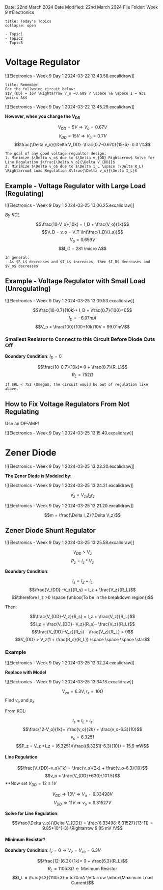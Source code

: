 Date: 22nd March 2024
Date Modified: 22nd March 2024
File Folder: Week 9
#Electronics

```ad-abstract
title: Today's Topics
collapse: open

- Topic1
- Topic2
- Topic3

```

# Voltage Regulator

![[Electronics - Week 9 Day 1 2024-03-22 13.43.58.excalidraw]]

```ad-note
title: Remember
For the follwoing circuit below:
$$V_{DD} = 10V \Rightarrow V_o =0.689 V \space \& \space I = 931 \micro A$$
```
![[Electronics - Week 9 Day 1 2024-03-22 13.45.29.excalidraw]]

**However, when you change the $V_{DD}$**

$$V_{DD} = 5V \Rightarrow V_o =0.67 V$$
$$V_{DD} = 15V \Rightarrow V_o =0.7 V$$
$$\frac{\Delta v_o}{\Delta V_DD}=\frac{0.7-0.670}{15-5}=0.3 \%$$


```ad-important
The goal of any good voltage regualtor design:
1. Minimize $\Delta v_o$ due to $\Delta v_{DD} Rightarrow$ Solve for Line Regulation $\frac{\Delta v_o}{\Delta V_{DD}}$
2. Minimize $\Delta v_o$ due to $\Delta I_L \space (\Delta R_L) \Rightarrow$ Load Regulation $\frac{\Delta v_o}{\Delta I_L}$
```

## Example - Voltage Regulator with Large Load (Regulating)

![[Electronics - Week 9 Day 1 2024-03-25 13.06.25.excalidraw]]

*By KCL*

$$\frac{10-V_o}{10k} = I_D + \frac{V_o}{1k}$$
$$V_D = v_o = V_T \ln(\frac{I_D}{I_s})$$
$$V_o = 0.659 V$$
$$I_D = 281 \micro A$$

```ad-important
In general:
- As $R_L$ decreases and $I_L$ increases, then $I_D$ decreases and $V_o$ decreases
```

## Example - Voltage Regulator with Small Load (Unregulating)

![[Electronics - Week 9 Day 1 2024-03-25 13.09.53.excalidraw]]

$$\frac{10-0.7}{10k}+ I_D + \frac{0.7}{100}=0$$
$$I_D = -6.07mA$$
$$V_o = \frac{100}{100+10k}10V = 99.01mV$$

### Smallest Resistor to Connect to this Circuit Before Diode Cuts Off

**Boundary Condition**: $I_D = 0$

$$\frac{10-0.7}{10k}= 0 + \frac{0.7}{R_L}$$
$$R_L = 752 \Omega$$
```ad-warning
If $RL < 752 \Omega$, the circuit would be out of regulation like above.
```

## How to Fix Voltage Regulators From Not Regulating

Use an OP-AMP!

![[Electronics - Week 9 Day 1 2024-03-25 13.15.40.excalidraw]]

# Zener Diode

![[Electronics - Week 9 Day 1 2024-03-25 13.23.20.excalidraw]]

**The Zener Diode is Modeled by:**

![[Electronics - Week 9 Day 1 2024-03-25 13.24.21.excalidraw]]

$$V_z = V_{zo}I_zr_z$$

![[Electronics - Week 9 Day 1 2024-03-25 13.21.20.excalidraw]]

$$m = \frac{\Delta I_Z}{\Delta V_z}$$
## Zener Diode Shunt Regulator

![[Electronics - Week 9 Day 1 2024-03-25 13.25.58.excalidraw]]

$$V_{DD} > V_z$$
$$P_z = I_z * V_z$$

**Boundary Condition**: 

$$I_s = I_Z + I_L$$
$$\frac{V_{DD} -V_z}{R_s} = I_z + \frac{V_z}{R_L}$$
$$\therefore I_z >0 \space (\mbox{To be in the breakdown region})$$

Then:

$$\frac{V_{DD}-V_z}{R_s} = I_z + \frac{V_z}{R_L}$$
$$I_z = \frac{V_{DD}- V_z}{R_s}- \frac{V_z}{R_L}$$
$$\frac{V_{DD}-V_z}{R_s} - \frac{V_z}{R_L} > 0$$
$$V_{DD} > V_z(1 + \frac{R_s}{R_L}) \space \space \space \star$$

### Example

![[Electronics - Week 9 Day 1 2024-03-25 13.32.24.excalidraw]]

**Replace with Model**

![[Electronics - Week 9 Day 1 2024-03-25 13.34.18.excalidraw]]

$$V_{zo} = 6.3V, r_z = 10 \Omega$$
Find $v_o$ and $p_z$

From KCL:

$$I_s = I_L + I_z$$
$$\frac{12-V_o}{1k}= \frac{v_o}{2k} + \frac{v_o-6.3}{10}$$
$$v_o = 6.3251$$
$$P_z = V_z *I_z = (6.3251)(\frac{(6.3251)-6.3}{10}) = 15.9 mW$$
#### Line Regulation

$$\frac{V_{DD}-v_o}{1k} = \frac{v_o}{2k} + \frac{v_o-6.3}{10}$$
$$v_o = \frac{V_{DD}+630}{101.5}$$
**Now set $V_{DD} = 12 \pm 1 V$

$$V_{DD} \Rightarrow 13V \Rightarrow V_o = 6.33498V$$
$$V_{DD} \Rightarrow 11 V \Rightarrow v_o = 6.31527V$$

**Solve for Line Regulation**:

$$\frac{\Delta v_o}{\Delta V_{DD}} = \frac{6.33498-6.31527}{13-11} = 9.85*10^{-3} \Rightarrow 9.85 mV /V$$

#### Minimum Resistor?

**Boundary Condition**: $I_z =0 \Rightarrow V_z = V_{zo} = 6.3V$

$$\frac{12-(6.3)}{1k}= 0 + \frac{6.3}{R_L}$$$$R_L = 1105.3 \Omega \leftarrow \mbox{Minimum Resistor}$$
$$I_L = \frac{6.3}{1105.3} = 5.70mA \leftarrow \mbox{Maximum Load Current}$$

